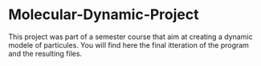 # Molecular-Dynamic-Project
This project was part of a semester course that aim at creating a dynamic modele of particules.
You will find here the final itteration of the program and the resulting files.
